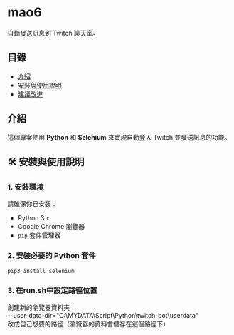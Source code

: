 # mao6

自動發送訊息到 Twitch 聊天室。

## 目錄
- [介紹](#介紹)
- [安裝與使用說明](#安裝與使用說明)
- [建議改進](#建議改進)

## 介紹
這個專案使用 **Python** 和 **Selenium** 來實現自動登入 Twitch 並發送訊息的功能。

## 🛠️ 安裝與使用說明
### 1. 安裝環境
請確保你已安裝：
- Python 3.x
- Google Chrome 瀏覽器
- `pip` 套件管理器

### 2. 安裝必要的 Python 套件
```bash
pip3 install selenium
```
### 3. 在run.sh中設定路徑位置
創建新的瀏覽器資料夾  
--user-data-dir="C:\MYDATA\Script\Python\twitch-bot\userdata"  
改成自己想要的路徑（瀏覽器的資料會儲存在這個路徑下）
